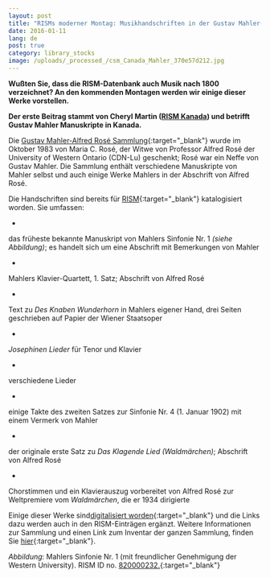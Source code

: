 ```yaml
---
layout: post
title: "RISMs moderner Montag: Musikhandschriften in der Gustav Mahler-Alfred Rosé Sammlung"
date: 2016-01-11
lang: de
post: true
category: library_stocks
image: /uploads/_processed_/csm_Canada_Mahler_370e57d212.jpg
---
```



**Wußten Sie, dass die RISM-Datenbank auch Musik nach 1800 verzeichnet? An den kommenden Montagen werden wir einige dieser Werke vorstellen.**

**Der erste Beitrag stammt von Cheryl Martin ([RISM Kanada](/de/workgroups/canada-london-university-of-western-ontario-the-university-library.html)) und betrifft Gustav Mahler Manuskripte in Kanada.**

Die [Gustav Mahler-Alfred Rosé Sammlung](https://www.lib.uwo.ca/music/gmar.html){:target="_blank"} wurde im Oktober 1983 von Maria C. Rosé, der Witwe von Professor Alfred Rosé der University of Western Ontario (CDN-Lu) geschenkt; Rosé war ein Neffe von Gustav Mahler. Die Sammlung enthält verschiedene Manuskripte von Mahler selbst und auch einige Werke Mahlers in der Abschrift von Alfred Rosé.

Die Handschriften sind bereits für [RISM](https://opac.rism.info/search?View=rism&siglum=CDN-Lu&author=mahler){:target="_blank"} katalogisiert worden. Sie umfassen:

-

das früheste bekannte Manuskript von Mahlers Sinfonie Nr. 1 _(siehe Abbildung)_; es handelt sich um eine Abschrift mit Bemerkungen von Mahler


-

Mahlers Klavier-Quartett, 1. Satz; Abschrift von Alfred Rosé


-

Text zu _Des Knaben Wunderhorn_ in Mahlers eigener Hand, drei Seiten geschrieben auf Papier der Wiener Staatsoper


-

_Josephinen Lieder_ für Tenor und Klavier


-

verschiedene Lieder


-

einige Takte des zweiten Satzes zur Sinfonie Nr. 4 (1. Januar 1902) mit einem Vermerk von Mahler


-

der originale erste Satz zu _Das Klagende Lied (Waldmärchen)_; Abschrift von Alfred Rosé


-

Chorstimmen und ein Klavierauszug vorbereitet von Alfred Rosé zur Weltpremiere vom _Waldmärchen_, die er 1934 dirigierte



Einige dieser Werke sind[digitalisiert worden](https://archive.org/details/mahlerrose){:target="_blank"} und die Links dazu werden auch in den RISM-Einträgen ergänzt. Weitere Informationen zur Sammlung und einen Link zum Inventar der ganzen Sammlung, finden Sie [hier](https://www.lib.uwo.ca/music/gmar.html){:target="_blank"}.

_Abbildung_: Mahlers Sinfonie Nr. 1 (mit freundlicher Genehmigung der Western University). RISM ID no. [820000232.](https://opac.rism.info/search?id=820000232){:target="_blank"}



<script type="text/javascript">var switchTo5x=true;</script><script type="text/javascript" src="http://w.sharethis.com/button/buttons.js"></script><script type="text/javascript">stLight.options({publisher: "9b601438-1ce1-49d8-bfd7-9cff5df54c17", doNotHash: false, doNotCopy: false, hashAddressBar: false});</script>